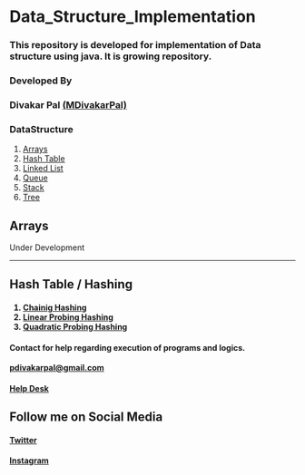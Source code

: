 # Data_Structure_Implementation
<h3>
This repository is developed for implementation of Data structure using java. It is growing repository.
</h3>
<h3>Developed By</h3> 
<h3>Divakar Pal <a href="https://github.com/MDivakarPal">(MDivakarPal)</a></h3>
<h3>DataStructure</h3>
<ol>
  <li>  <a href="https://github.com/MDivakarPal/Data_Structure_Implementation/tree/master/Data_Structure/Array">Arrays</a></li>
  <li> <a href="https://github.com/MDivakarPal/Data_Structure_Implementation/tree/master/Data_Structure/HashTable">Hash Table</a></li>
   <li> <a href="https://github.com/MDivakarPal/Data_Structure_Implementation/tree/master/Data_Structure/Linked_List">Linked List</a></li>
  <li> <a href="https://github.com/MDivakarPal/Data_Structure_Implementation/tree/master/Data_Structure/Queue">Queue</a></li>
   <li> <a href="https://github.com/MDivakarPal/Data_Structure_Implementation/tree/master/Data_Structure/Stack">Stack</a></li>
     <li> <a href="https://github.com/MDivakarPal/Data_Structure_Implementation/tree/master/Data_Structure/Tree">Tree</a></li>
  </ol>
 <h2>Arrays </h2>
 <p> Under Development</p>
 <hr>
 <h2>Hash Table / Hashing </h2>
  <h4>
    <ol>
      <li><a href="https://www.geeksforgeeks.org/hashing-set-2-separate-chaining/" title='Refrence'>Chainig Hashing</a></li>
      <li><a href="https://www.geeksforgeeks.org/hashing-set-3-open-addressing/" title='Refrence'>Linear Probing Hashing</a></li>
      <li><a href="https://www.geeksforgeeks.org/hashing-set-3-open-addressing/" title='Refrence'>Quadratic Probing Hashing</a></li>
    </ol>
  </h4>
      
<h4>Contact for help regarding execution of programs and logics.</h4> 
<b><a href="https://mail.google.com/mail/u/1/#inbox?compose=VpCqJbPWSnzGvNkrQRMNcGvhqXHNQGGlnWRprSwjPqsRKsZtXNRSsWpwLCnjwNmJTPGxBGq">pdivakarpal@gmail.com</a></b>
<h4><a href="https://docs.google.com/forms/d/e/1FAIpQLSeT3cVPGKTGGD7Kln8Yxy5sykAtxC98U05jHiZJeSugyxiokA/viewform?usp=sf_link" target="_blank">Help Desk</a></h4>

<h2>Follow me on Social Media</h2>
<h4><a href="https://twitter.com/MDivakarPal">Twitter</a></h4>
<h4><a href="https://www.instagram.com/mdivakarpal/">Instagram</a></h4>

